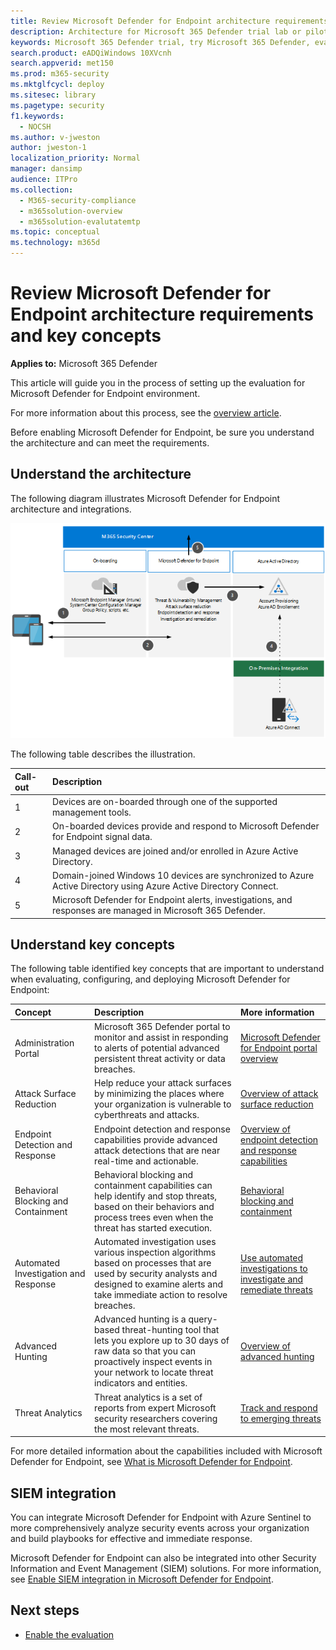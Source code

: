 ```yaml
---
title: Review Microsoft Defender for Endpoint architecture requirements and key concepts
description: Architecture for Microsoft 365 Defender trial lab or pilot environment.
keywords: Microsoft 365 Defender trial, try Microsoft 365 Defender, evaluate Microsoft 365 Defender, Microsoft 365 Defender evaluation lab, Microsoft 365 Defender pilot, cyber security, advanced persistent threat, enterprise security, devices, device, identity, users, data, applications, incidents, automated investigation and remediation, advanced hunting
search.product: eADQiWindows 10XVcnh
search.appverid: met150
ms.prod: m365-security
ms.mktglfcycl: deploy
ms.sitesec: library
ms.pagetype: security
f1.keywords: 
  - NOCSH
ms.author: v-jweston
author: jweston-1
localization_priority: Normal
manager: dansimp
audience: ITPro
ms.collection: 
  - M365-security-compliance
  - m365solution-overview
  - m365solution-evalutatemtp
ms.topic: conceptual
ms.technology: m365d
---
```


# Review Microsoft Defender for Endpoint architecture requirements and key concepts

**Applies to:**
Microsoft 365 Defender

This article will guide you in the process of setting up the evaluation for Microsoft Defender for Endpoint environment.

For more information about this process, see the [overview article](eval-defender-endpoint-overview.md).


Before enabling Microsoft Defender for Endpoint, be sure you understand the architecture and can meet the requirements.

## Understand the architecture

The following diagram illustrates Microsoft Defender for Endpoint architecture and integrations. 

![Steps for adding Microsoft Defender for Office to the Defender evaluation environment](../../media/defender/m365-defender-endpoint-architecture.png)

The following table describes the illustration.

Call-out | Description
:---|:---|
1 | Devices are on-boarded through one of the supported management tools. 
2 | On-boarded devices provide and respond to Microsoft Defender for Endpoint signal data.
3 | Managed devices are joined and/or enrolled in Azure Active Directory.
4 | Domain-joined Windows 10 devices are synchronized to Azure Active Directory using Azure Active Directory Connect.
5 | Microsoft Defender for Endpoint alerts, investigations, and responses are managed in Microsoft 365 Defender.

## Understand key concepts

The following table identified key concepts that are important to understand when evaluating, configuring, and deploying Microsoft Defender for Endpoint: 

Concept | Description | More information
:---|:---|:---|
Administration Portal | Microsoft 365 Defender portal to monitor and assist in responding to alerts of potential advanced persistent threat activity or data breaches. | [Microsoft Defender for Endpoint portal overview](/defender-endpoint/portal-overview)
Attack Surface Reduction | Help reduce your attack surfaces by minimizing the places where your organization is vulnerable to cyberthreats and attacks. | [Overview of attack surface reduction](/defender-endpoint/overview-attack-surface-reduction)
Endpoint Detection and Response | Endpoint detection and response capabilities provide advanced attack detections that are near real-time and actionable. | [Overview of endpoint detection and response capabilities](/defender-endpoint/overview-endpoint-detection-response)
Behavioral Blocking and Containment | Behavioral blocking and containment capabilities can help identify and stop threats, based on their behaviors and process trees even when the threat has started execution. | [Behavioral blocking and containment](/defender-endpoint/behavioral-blocking-containment)
Automated Investigation and Response | Automated investigation uses various inspection algorithms based on processes that are used by security analysts and designed to examine alerts and take immediate action to resolve breaches. | [Use automated investigations to investigate and remediate threats](/defender-endpoint/automated-investigations)
Advanced Hunting | Advanced hunting is a query-based threat-hunting tool that lets you explore up to 30 days of raw data so that you can proactively inspect events in your network to locate threat indicators and entities. | [Overview of advanced hunting](/defender-endpoint/advanced-hunting-overview)
Threat Analytics | Threat analytics is a set of reports from expert Microsoft security researchers covering the most relevant threats. | [Track and respond to emerging threats](/defender-endpoint/threat-analytics)


For more detailed information about the capabilities included with Microsoft Defender for Endpoint, see [What is Microsoft Defender for Endpoint](/defender-endpoint/microsoft-defender-endpoint).

## SIEM integration

You can integrate Microsoft Defender for Endpoint with Azure Sentinel to more comprehensively analyze security events across your organization and build playbooks for effective and immediate response. 

Microsoft Defender for Endpoint can also be integrated into other Security Information and Event Management (SIEM) solutions. For more information, see [Enable SIEM integration in Microsoft Defender for Endpoint](/defender-endpoint/enable-siem-integration).


## Next steps
- [Enable the evaluation](eval-defender-endpoint-enable-eval.md)